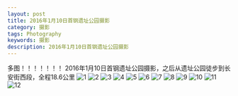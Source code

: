 ```yaml
---
layout: post
title: 2016年1月10日首钢遗址公园摄影
category: 摄影
tags: Photography
keywords: 摄影
description: 2016年1月10日首钢遗址公园摄影
---
```


多图！！！！！！！
2016年1月10日首钢遗址公园摄影，之后从遗址公园徒步到长安街西段，全程18.6公里
![1](http://7nj0p2.com1.z0.glb.clouddn.com/photoIMG_20160110_142121_20160110171955209.jpg)
![2](http://7nj0p2.com1.z0.glb.clouddn.com/photoIMG_20160110_144039_20160110182929470.jpg)
![3](http://7nj0p2.com1.z0.glb.clouddn.com/photoPixlr_20160110142546746.jpg)
![4](http://7nj0p2.com1.z0.glb.clouddn.com/photoPixlr_20160110141436585.jpg)
![5](http://7nj0p2.com1.z0.glb.clouddn.com/photoPixlr_20160110141031540.jpg)
![6](http://7nj0p2.com1.z0.glb.clouddn.com/photoIMG_20160110_144158.jpg)
![7](http://7nj0p2.com1.z0.glb.clouddn.com/photoIMG_20160110_141948.jpg)
![8](http://7nj0p2.com1.z0.glb.clouddn.com/photoIMG_20160110_141936.jpg)
![9](http://7nj0p2.com1.z0.glb.clouddn.com/photoIMG_20160110_141549.jpg)
![10](http://7nj0p2.com1.z0.glb.clouddn.com/photoPixlr_20160110140810304.jpg)
![11](http://7nj0p2.com1.z0.glb.clouddn.com/photoPixlr_20160110140912571.jpg)
![12](http://7nj0p2.com1.z0.glb.clouddn.com/photoPixlr.jpg)